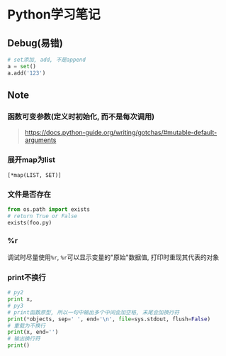 # Python学习笔记

## Debug(易错)

``` py
# set添加, add, 不是append
a = set()
a.add('123')
```

## Note

### 函数可变参数(定义时初始化, 而不是每次调用)

> <https://docs.python-guide.org/writing/gotchas/#mutable-default-arguments>

### 展开map为list

    [*map(LIST, SET)]

### 文件是否存在

``` python
from os.path import exists
# return True or False
exists(foo.py)
```

### %r

调试时尽量使用`%r`, `%r`可以显示变量的"原始"数据值, 打印时重现其代表的对象

### print不换行

``` python
# py2
print x,
# py3
# print函数原型, 所以一句中输出多个中间会加空格, 末尾会加换行符
print(*objects, sep=' ', end='\n', file=sys.stdout, flush=False)
# 重载为不换行
print(x, end='')
# 输出换行符
print()
```
